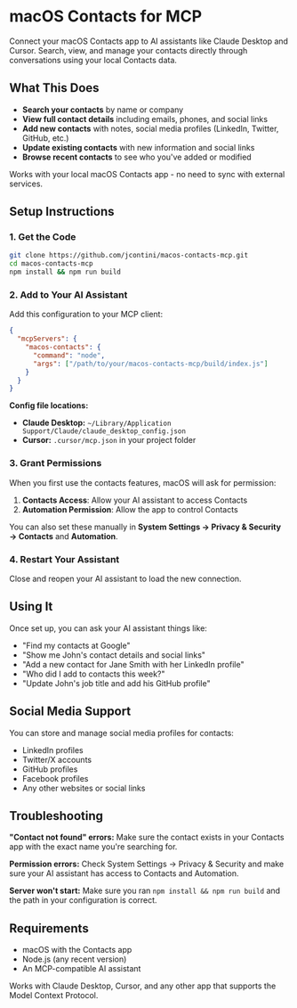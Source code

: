 # macOS Contacts for MCP

Connect your macOS Contacts app to AI assistants like Claude Desktop and Cursor. Search, view, and manage your contacts directly through conversations using your local Contacts data.

## What This Does

- **Search your contacts** by name or company
- **View full contact details** including emails, phones, and social links
- **Add new contacts** with notes, social media profiles (LinkedIn, Twitter, GitHub, etc.)
- **Update existing contacts** with new information and social links
- **Browse recent contacts** to see who you've added or modified

Works with your local macOS Contacts app - no need to sync with external services.

## Setup Instructions

### 1. Get the Code

```bash
git clone https://github.com/jcontini/macos-contacts-mcp.git
cd macos-contacts-mcp
npm install && npm run build
```

### 2. Add to Your AI Assistant

Add this configuration to your MCP client:

```json
{
  "mcpServers": {
    "macos-contacts": {
      "command": "node",
      "args": ["/path/to/your/macos-contacts-mcp/build/index.js"]
    }
  }
}
```

**Config file locations:**
- **Claude Desktop:** `~/Library/Application Support/Claude/claude_desktop_config.json`
- **Cursor:** `.cursor/mcp.json` in your project folder

### 3. Grant Permissions

When you first use the contacts features, macOS will ask for permission:

1. **Contacts Access**: Allow your AI assistant to access Contacts
2. **Automation Permission**: Allow the app to control Contacts

You can also set these manually in **System Settings → Privacy & Security → Contacts** and **Automation**.

### 4. Restart Your Assistant

Close and reopen your AI assistant to load the new connection.

## Using It

Once set up, you can ask your AI assistant things like:

- "Find my contacts at Google"
- "Show me John's contact details and social links"
- "Add a new contact for Jane Smith with her LinkedIn profile"
- "Who did I add to contacts this week?"
- "Update John's job title and add his GitHub profile"

## Social Media Support

You can store and manage social media profiles for contacts:
- LinkedIn profiles
- Twitter/X accounts  
- GitHub profiles
- Facebook profiles
- Any other websites or social links

## Troubleshooting

**"Contact not found" errors:** Make sure the contact exists in your Contacts app with the exact name you're searching for.

**Permission errors:** Check System Settings → Privacy & Security and make sure your AI assistant has access to Contacts and Automation.

**Server won't start:** Make sure you ran `npm install && npm run build` and the path in your configuration is correct.

## Requirements

- macOS with the Contacts app
- Node.js (any recent version)
- An MCP-compatible AI assistant

Works with Claude Desktop, Cursor, and any other app that supports the Model Context Protocol.